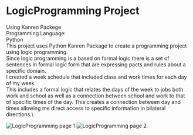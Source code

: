 # LogicProgramming Project
Using Kanren Packege\
Programming Language:\
Python \
This project uses Python Kanren Package to create a programming project using logic programming.\
Since logic programming is a based on formal logic there is a set of sentences in formal logic form that are expressing pacts and rules about a specific domain.\
I created a week schedule that included class and work times for each day of my week.\
This includes a formal logic that relates the days of the week to jobs both work and school as well as a connection between school and work to that of specific times of the day. This creates a connection between day and times allowing me direct access to specific information in bilateral directions.\

![LogicProgramming page 1](https://user-images.githubusercontent.com/55899983/106066950-8b278400-60b2-11eb-9754-aab7d2a1017d.JPG)
![LogicProgramming page 2](https://user-images.githubusercontent.com/55899983/106066956-8cf14780-60b2-11eb-9c75-a8321a0c5f67.JPG)
